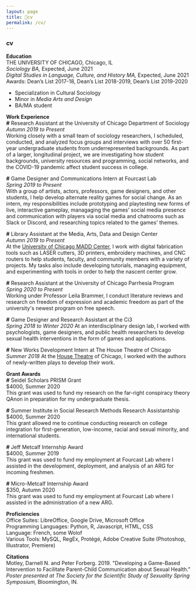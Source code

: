 ```yaml
---
layout: page
title: 📃cv
permalink: /cv/
---
```


### cv

**Education**  
THE UNIVERSITY OF CHICAGO, Chicago, IL  
*Sociology BA,* Expected, June 2021  
*Digital Studies in Language, Culture, and History MA,* Expected, June 2021  
Awards: Dean’s List 2017-18, Dean’s List 2018-2019, Dean’s List 2019-2020 
- Specialization in Cultural Sociology
- Minor in *Media Arts and Design*  
- BA/MA student

**Work Experience**  
**\#** Research Assistant at the University of Chicago Department of Sociology    
*Autumn 2019 to Present*  
Working closely with a small team of sociology researchers, I scheduled, conducted, and analyzed focus groups and interviews with over 50 first-year undergraduate students from underrepresented backgrounds. As part of a larger, longitudinal project, we are investigating how student backgrounds, university resources and programming, social networks, and the COVID-19 pandemic affect student success in college.

**\#** Game Designer and Communications Intern at Fourcast Lab  
*Spring 2019 to Present*  
With a group of artists, actors, professors, game designers, and other students, I help develop alternate reality games for social change. As an intern, my responsibilities include prototyping and playtesting new forms of live, interactive gameplay, managaging the games' social media presence and communication with players via social media and chatrooms such as Slack or Discord, and researching topics related to the games' themes.

**\#** Library Assistant at the Media, Arts, Data and Design Center  
*Autumn 2019 to Present*  
At the [University of Chicago MADD Center](https://arts.uchicago.edu/explore/initiatives/media-arts-data-and-design-center-madd-center), I work with digital fabrication tools such as LASER cutters, 3D printers, embroidery machines, and CNC routers to help students, faculty, and community members with a variety of projects. My tasks also include developing tutorials, managing equipment, and experimenting with tools in order to help the nascent center grow.

**\#** Research Assistant at the University of Chicago Parrhesia Program  
*Spring 2020 to Present*  
Working under Professor Leila Brammer, I conduct literature reviews and research on freedom of expression and academic freedom as part of the university's newest program on free speech.

**\#** Game Designer and Research Assistant at the Ci3  
*Spring 2018 to Winter 2020*
At an interdisciplinary design lab, I worked with psychologists, game designers, and public health researchers to develop sexual health interventions in the form of games and applications. 

**\#** New Works Development Intern at The House Theatre of Chicago   
*Summer 2018*
At the [House Theatre](https://www.thehousetheatre.com/) of Chicago, I worked with the authors of newly-written plays to develop their work. 

**Grant Awards**  
**\#** Seidel Scholars PRISM Grant  
$4000, Summer 2020  
This grant was used to fund my research on the far-right conspiracy theory QAnon in preparation for my undergraduate thesis.

**\#** Summer Institute in Social Research Methods Research Assistantship  
$4000, Summer 2020  
This grant allowed me to continue conducting research on college integration for first-generation, low-income, racial and sexual minority, and international students.

**\#** Jeff Metcalf Internship Award  
$4000, Summer 2019  
This grant was used to fund my employment at Fourcast Lab where I assisted in the development, deployment, and analysis of an ARG for incoming freshmen.

**\#** Micro-Metcalf Internship Award  
$350, Autumn 2020  
This grant was used to fund my employment at Fourcast Lab where I assisted in the administration of a new ARG.

**Proficiencies**    
Office Suites: LibreOffice, Google Drive, Microsoft Office  
Programming Languages: Python, R, Javascript, HTML, CSS  
Language: French, some Wolof  
Various Tools: MySQL, RegEx, Protégé, Adobe Creative Suite (Photoshop, Illustrator, Premiere) 

**Citations**  
Motley, Darnell N. and Peter Forberg. 2019. "Developing a Game-Based Intervention to Facilitate Parent-Child Communication about Sexual Health." *Poster presented at The Society for the Scientific Study of Sexuality Spring Symposium,* Bloomington, IN.